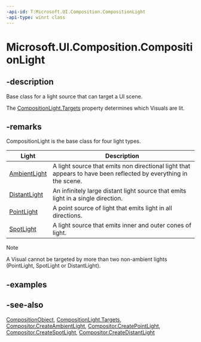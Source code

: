 ```yaml
---
-api-id: T:Microsoft.UI.Composition.CompositionLight
-api-type: winrt class
---
```


<!-- Class syntax.
public class CompositionLight : Windows.UI.Composition.CompositionObject, Windows.UI.Composition.ICompositionLight
-->

# Microsoft.UI.Composition.CompositionLight

## -description

Base class for a light source that can target a UI scene.

The [CompositionLight.Targets](compositionlight_targets.md) property determines which Visuals are lit.

## -remarks

CompositionLight is the base class for four light types.

| Light | Description |
|---|---|
| [AmbientLight](ambientlight.md) | A light source that emits non directional light that appears to have been reflected by everything in the scene. |
| [DistantLight](distantlight.md) | An infinitely large distant light source that emits light in a single direction. |
| [PointLight](pointlight.md) | A point source of light that emits light in all directions. |
| [SpotLight](spotlight.md) | A light source that emits inner and outer cones of light. |

> [!NOTE]
> A Visual cannot be targeted by more than two non-ambient lights (PointLight, SpotLight or DistantLight).

## -examples

## -see-also
[CompositionObject](compositionobject.md), [CompositionLight.Targets](compositionlight_targets.md), [Compositor.CreateAmbientLight](compositor_createambientlight_920812985.md), [Compositor.CreatePointLight](compositor_createpointlight_53515673.md), [Compositor.CreateSpotLight](compositor_createspotlight_583315408.md), [Compositor.CreateDistantLight](compositor_createdistantlight_2124441775.md)
